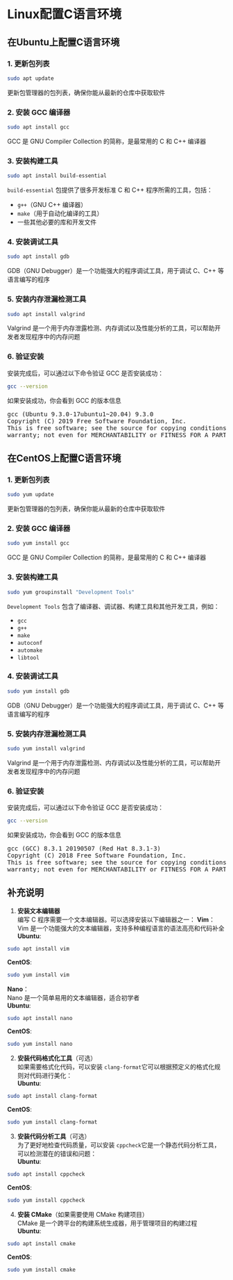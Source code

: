 # Linux配置C语言环境

## 在Ubuntu上配置C语言环境

### 1. 更新包列表
```bash
sudo apt update
```
更新包管理器的包列表，确保你能从最新的仓库中获取软件

### 2. 安装 GCC 编译器
```bash
sudo apt install gcc
```
GCC 是 GNU Compiler Collection 的简称，是最常用的 C 和 C++ 编译器

### 3. 安装构建工具
```bash
sudo apt install build-essential
```
`build-essential` 包提供了很多开发标准 C 和 C++ 程序所需的工具，包括：
- `g++`（GNU C++ 编译器）
- `make`（用于自动化编译的工具）
- 一些其他必要的库和开发文件

### 4. 安装调试工具
```bash
sudo apt install gdb
```
GDB（GNU Debugger）是一个功能强大的程序调试工具，用于调试 C、C++ 等语言编写的程序

### 5. 安装内存泄漏检测工具
```bash
sudo apt install valgrind
```
Valgrind 是一个用于内存泄露检测、内存调试以及性能分析的工具，可以帮助开发者发现程序中的内存问题

### 6. 验证安装
安装完成后，可以通过以下命令验证 GCC 是否安装成功：
```bash
gcc --version
```
如果安装成功，你会看到 GCC 的版本信息
<pre>
gcc (Ubuntu 9.3.0-17ubuntu1~20.04) 9.3.0
Copyright (C) 2019 Free Software Foundation, Inc.
This is free software; see the source for copying conditions.  There is NO
warranty; not even for MERCHANTABILITY or FITNESS FOR A PARTICULAR PURPOSE.
</pre>

## 在CentOS上配置C语言环境

### 1. 更新包列表
```bash
sudo yum update
```
更新包管理器的包列表，确保你能从最新的仓库中获取软件

### 2. 安装 GCC 编译器
```bash
sudo yum install gcc
```
GCC 是 GNU Compiler Collection 的简称，是最常用的 C 和 C++ 编译器

### 3. 安装构建工具
```bash
sudo yum groupinstall "Development Tools"
```
`Development Tools` 包含了编译器、调试器、构建工具和其他开发工具，例如：
- `gcc`
- `g++`
- `make`
- `autoconf`
- `automake`
- `libtool`

### 4. 安装调试工具
```bash
sudo yum install gdb
```
GDB（GNU Debugger）是一个功能强大的程序调试工具，用于调试 C、C++ 等语言编写的程序

### 5. 安装内存泄漏检测工具
```bash
sudo yum install valgrind
```
Valgrind 是一个用于内存泄露检测、内存调试以及性能分析的工具，可以帮助开发者发现程序中的内存问题

### 6. 验证安装
安装完成后，可以通过以下命令验证 GCC 是否安装成功：
```bash
gcc --version
```
如果安装成功，你会看到 GCC 的版本信息
<pre>
gcc (GCC) 8.3.1 20190507 (Red Hat 8.3.1-3)
Copyright (C) 2018 Free Software Foundation, Inc.
This is free software; see the source for copying conditions.  There is NO
warranty; not even for MERCHANTABILITY or FITNESS FOR A PARTICULAR PURPOSE.
</pre>

## 补充说明

1. **安装文本编辑器**  
编写 C 程序需要一个文本编辑器。可以选择安装以下编辑器之一：
**Vim**：  
Vim 是一个功能强大的文本编辑器，支持多种编程语言的语法高亮和代码补全  
**Ubuntu**:
```bash
sudo apt install vim
```
**CentOS**:
```bash
sudo yum install vim
```
**Nano**：  
Nano 是一个简单易用的文本编辑器，适合初学者  
**Ubuntu**:
```bash
sudo apt install nano
```
**CentOS**:
```bash
sudo yum install nano
```

2. **安装代码格式化工具**（可选）  
如果需要格式化代码，可以安装 `clang-format`它可以根据预定义的格式化规则对代码进行美化：  
**Ubuntu**:
```bash
sudo apt install clang-format
```
**CentOS**:
```bash
sudo yum install clang-format
```

3. **安装代码分析工具**（可选）  
为了更好地检查代码质量，可以安装 `cppcheck`它是一个静态代码分析工具，可以检测潜在的错误和问题：  
**Ubuntu**:
```bash
sudo apt install cppcheck
```
**CentOS**:
```bash
sudo yum install cppcheck
```

4. **安装 CMake**（如果需要使用 CMake 构建项目）  
CMake 是一个跨平台的构建系统生成器，用于管理项目的构建过程  
**Ubuntu**:
```bash
sudo apt install cmake
```
**CentOS**:
```bash
sudo yum install cmake
```